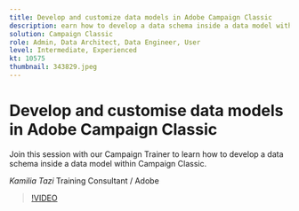 ```yaml
---
title: Develop and customize data models in Adobe Campaign Classic
description: earn how to develop a data schema inside a data model within Campaign Classic
solution: Campaign Classic
role: Admin, Data Architect, Data Engineer, User
level: Intermediate, Experienced
kt: 10575
thumbnail: 343829.jpeg
---
```

# Develop and customise data models in Adobe Campaign Classic

Join this session with our Campaign Trainer to learn how to develop a data schema inside a data model within Campaign Classic.

*Kamilia Tazi* Training Consultant / Adobe

>[!VIDEO](https://video.tv.adobe.com/v/343829/?quality=12&learn=on)
